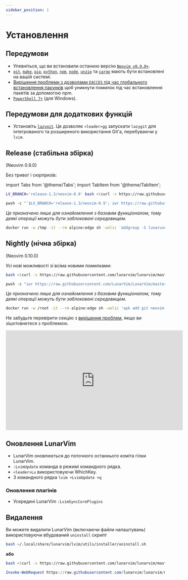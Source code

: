 ```yaml
---
sidebar_position: 1
---
```


# Установлення

## Передумови

- Упевніться, що ви встановили останюю версію [`Neovim v0.9.0+`](https://github.com/neovim/neovim/releases/latest).
- [`git`](https://cli.github.com/), [`make`](https://www.gnu.org/software/make/), [`pip`](https://pypi.org/project/pip/), [`python`](https://www.python.org/), [`npm`](https://npmjs.com/), [`node`](https://nodejs.org/), [`unzip`](https://launchpad.net/unzip) та [`cargo`](https://www.rust-lang.org/tools/install) мають бути встановлені на вашій системі.
- [Вирішення проблеми з дозволами `EACCES` під час глобального встановлення пакунків](https://docs.npmjs.com/resolving-eacces-permissions-errors-when-installing-packages-globally) щоб уникнути помилок під час встановлення пакетів за допомогою npm.
- [`PowerShell 7+`](https://learn.microsoft.com/en-us/powershell/scripting/whats-new/migrating-from-windows-powershell-51-to-powershell-7?view=powershell-7.2) (для Windows).

## Передумови для додаткових функцій
- Установіть [`lazygit`](https://github.com/jesseduffield/lazygit#installation). Це дозволяє `<leader>gg` запускати `lazygit` для інтегрованого та розширеного використання Git'а, перебуваючи у `lvim`.


## Release (стабільна збірка)

(Neovim 0.9.0)

Без тривог і сюрпризів:

import Tabs from '@theme/Tabs';
import TabItem from '@theme/TabItem';

<Tabs>
<TabItem value="linux/macos" label="Linux/MacOS">

```bash
LV_BRANCH='release-1.3/neovim-0.9' bash <(curl -s https://raw.githubusercontent.com/LunarVim/LunarVim/release-1.3/neovim-0.9/utils/installer/install.sh)
```

</TabItem>
<TabItem value="windows" label="Windows">

```powershell
pwsh -c "`$LV_BRANCH='release-1.3/neovim-0.9'; iwr https://raw.githubusercontent.com/LunarVim/LunarVim/release-1.3/neovim-0.9/utils/installer/install.ps1 -UseBasicParsing | iex"
```

</TabItem>
<TabItem value="docker" label="Спробуйте спочатку в Docker!">

_Це призначено лише для ознайомлення з базовим функціоналом, тому деякі операції можуть бути заблоковані середовищем._

```bash
docker run -w /tmp -it --rm alpine:edge sh -uelic 'addgroup -S lunaruser && adduser -S lunaruser -G lunaruser --shell /bin/sh && apk add yarn git python3 cargo neovim ripgrep alpine-sdk bash --update && LV_BRANCH='release-1.3/neovim-0.9' su -c "bash <(curl -s https://raw.githubusercontent.com/lunarvim/lunarvim/release-1.3/neovim-0.9/utils/installer/install.sh) --no-install-dependencies" lunaruser && su -c /home/lunaruser/.local/bin/lvim lunaruser'
```

</TabItem>
</Tabs>

## Nightly (нічна збірка)

(Neovim 0.10.0)

Усі нові можливості зі всіма новими помилками:

<Tabs>
<TabItem value="linux/macos" label="Linux/MacOS">

```bash
bash <(curl -s https://raw.githubusercontent.com/lunarvim/lunarvim/master/utils/installer/install.sh)
```

</TabItem>
<TabItem value="windows" label="Windows">

```powershell
pwsh -c "iwr https://raw.githubusercontent.com/LunarVim/LunarVim/master/utils/installer/install.ps1 -UseBasicParsing | iex"
```

</TabItem>
<TabItem value="docker" label="Спробуйте спочатку в Docker!">

_Це призначено лише для ознайомлення з базовим функціоналом, тому деякі операції можуть бути заблоковані середовищем._

```bash
docker run -w /root -it --rm alpine:edge sh -uelic 'apk add git neovim ripgrep alpine-sdk bash --update && bash <(curl -s https://raw.githubusercontent.com/lunarvim/lunarvim/master/utils/installer/install.sh) --no-install-dependencies && /root/.local/bin/lvim'
```

</TabItem>
</Tabs>

Не забудьте перевірити секцію з [вирішення проблем](../troubleshooting/README.md), якщо ви зішхтовнетеся з проблемою.

<iframe width="560" height="315" src="https://www.youtube.com/embed/sFA9kX-Ud_c" title="Програвач відео YouTube" frameborder="0" allow="accelerometer; autoplay; clipboard-write; encrypted-media; gyroscope; picture-in-picture" allowfullscreen="1"></iframe>

## Оновлення LunarVim

- LunarVim оновлюється до поточного останнього коміта гілки LunarVim.
- `:LvimUpdate` команда в режимі командного рядка.
- `<leader>Lu` використовуючи WhichKey.
- З командного рядка `lvim +LvimUpdate +q`

### Оновлення плагінів

- Усередині LunarVim `:LvimSyncCorePlugins`

## Видалення

Ви можете видалити LunarVim (включаючи файли налаштувань) використовуючи вбудований `uninstall` скрипт

<Tabs>
<TabItem value="linux/macos" label="Linux/MacOS">

```bash
bash ~/.local/share/lunarvim/lvim/utils/installer/uninstall.sh
```

**або**

```bash
bash <(curl -s https://raw.githubusercontent.com/lunarvim/lunarvim/master/utils/installer/uninstall.sh)
```

</TabItem>
<TabItem value="windows" label="Windows">

```powershell
Invoke-WebRequest https://raw.githubusercontent.com/lunarvim/lunarvim/master/utils/installer/uninstall.ps1 -UseBasicParsing | Invoke-Expression
```

</TabItem>
</Tabs>
